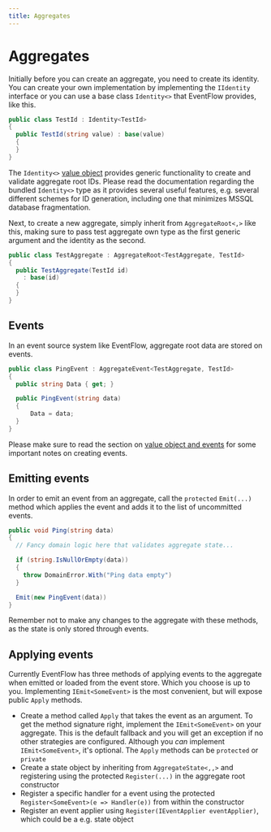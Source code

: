 ```yaml
---
title: Aggregates
---
```


# Aggregates

Initially before you can create an aggregate, you need to create its
identity. You can create your own implementation by implementing the
`IIdentity` interface or you can use a base class `Identity<>` that
EventFlow provides, like this.

```csharp
public class TestId : Identity<TestId>
{
  public TestId(string value) : base(value)
  {
  }
}
```

The `Identity<>` [value object](../additional/value-objects.md)
provides generic functionality to create and validate aggregate root
IDs. Please read the documentation regarding the bundled `Identity<>`
type as it provides several useful features, e.g. several different
schemes for ID generation, including one that minimizes MSSQL database
fragmentation.

Next, to create a new aggregate, simply inherit from
`AggregateRoot<,>` like this, making sure to pass test aggregate own
type as the first generic argument and the identity as the second.

```csharp
public class TestAggregate : AggregateRoot<TestAggregate, TestId>
{
  public TestAggregate(TestId id)
    : base(id)
  {
  }
}
```

## Events

In an event source system like EventFlow, aggregate root data are stored
on events.


```csharp
public class PingEvent : AggregateEvent<TestAggregate, TestId>
{
  public string Data { get; }

  public PingEvent(string data)
  {
      Data = data;
  }
}
```

Please make sure to read the section on
[value object and events](../additional/value-objects.md) for some important
notes on creating events.

## Emitting events

In order to emit an event from an aggregate, call the `protected`
`Emit(...)` method which applies the event and adds it to the list of
uncommitted events.


```csharp
public void Ping(string data)
{
  // Fancy domain logic here that validates aggregate state...

  if (string.IsNullOrEmpty(data))
  {
    throw DomainError.With("Ping data empty")
  }

  Emit(new PingEvent(data))
}
```

Remember not to make any changes to the aggregate with these methods,
as the state is only stored through events.


## Applying events

Currently EventFlow has three methods of applying events to the
aggregate when emitted or loaded from the event store. Which you choose
is up to you. Implementing `IEmit<SomeEvent>` is the most convenient,
but will expose public `Apply` methods.

-  Create a method called `Apply` that takes the event as an argument. To
   get the method signature right, implement the `IEmit<SomeEvent>` on
   your aggregate. This is the default fallback and you will get an
   exception if no other strategies are configured. Although you *can*
   implement `IEmit<SomeEvent>`, it's optional. The `Apply` methods
   can be `protected` or `private`
-  Create a state object by inheriting from `AggregateState<,,>` and
   registering using the protected `Register(...)` in the aggregate
   root constructor
-  Register a specific handler for a event using the protected
   `Register<SomeEvent>(e => Handler(e))` from within the constructor
-  Register an event applier using
   `Register(IEventApplier eventApplier)`, which could be a e.g. state
   object

